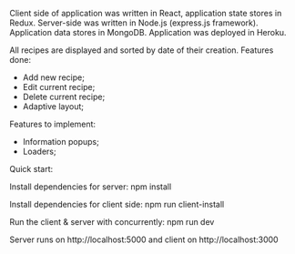Client side of application was written in React, application state stores in Redux. Server-side was written in Node.js (express.js framework). 
Application data stores in MongoDB. Application was deployed in Heroku. 

All recipes are displayed and sorted by date of their creation. 
Features done:  

 - Add new recipe; 
 - Edit current recipe; 
 - Delete current recipe; 
 - Adaptive layout; 

Features to implement:  
- Information popups; 
- Loaders; 

Quick start: 

Install dependencies for server: 
  npm install  

Install dependencies for client side: 
  npm run client-install  

Run the client & server with concurrently: 
  npm run dev  

Server runs on http://localhost:5000 and client on http://localhost:3000
